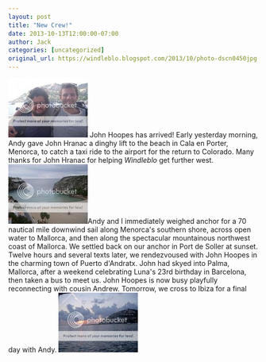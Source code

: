 ```yaml
---
layout: post
title: "New Crew!"
date: 2013-10-13T12:00:00-07:00
author: Jack
categories: [uncategorized]
original_url: https://windleblo.blogspot.com/2013/10/photo-dscn0450jpg.html
---
```


[![ photo DSCN0450.jpg](/assets/images/blogspot/2013/img_f796ef51.jpg)](http://s373.photobucket.com/user/windleblo/media/Balearas/DSCN0450.jpg.html) John Hoopes has arrived! Early  yesterday morning, Andy gave John Hranac a dinghy lift to the beach in Cala en Porter, Menorca, to catch a taxi ride to the airport for the return to Colorado. Many thanks for John Hranac for helping _Windleblo_  get further west. [![ photo DSCN0416.jpg](/assets/images/blogspot/2013/img_6a159900.jpg)](http://s373.photobucket.com/user/windleblo/media/Balearas/DSCN0416.jpg.html)Andy and I immediately weighed anchor for a 70 nautical mile downwind sail along Menorca's southern shore, across open water to Mallorca, and then along the spectacular mountainous northwest coast of Mallorca. We settled back on our anchor in Port de Soller at sunset. Twelve hours and several texts later, we rendezvoused with John Hoopes in the charming town of Puerto d'Andratx. John had skyed into Palma, Mallorca, after a weekend celebrating Luna's 23rd birthday in Barcelona, then taken a bus to meet us. John Hoopes is now busy playfully reconnecting with cousin Andrew. Tomorrow, we cross to Ibiza for  a final day with Andy. [![ photo DSCN0452.jpg](/assets/images/blogspot/2013/img_f8c698b7.jpg)](http://s373.photobucket.com/user/windleblo/media/Balearas/DSCN0452.jpg.html)